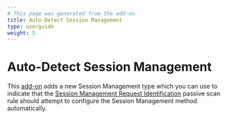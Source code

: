 ```yaml
---
# This page was generated from the add-on.
title: Auto-Detect Session Management
type: userguide
weight: 5
---
```


# Auto-Detect Session Management

This [add-on](/docs/desktop/addons/authentication-helper/) adds a new Session Management type which you can use to indicate that the [Session Management Request Identification](/docs/desktop/addons/authentication-helper/session-mgmt-id/) passive scan rule should attempt to configure the Session Management method automatically.
